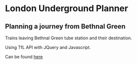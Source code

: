 # London Underground Planner

## Planning a journey from Bethnal Green

Trains leaving Bethnal Green tube station and their destination.

Using TfL API with JQuery and Javascript.

Can be found [here](https://underwhelmed-ape.github.io/tfl_planner/)

